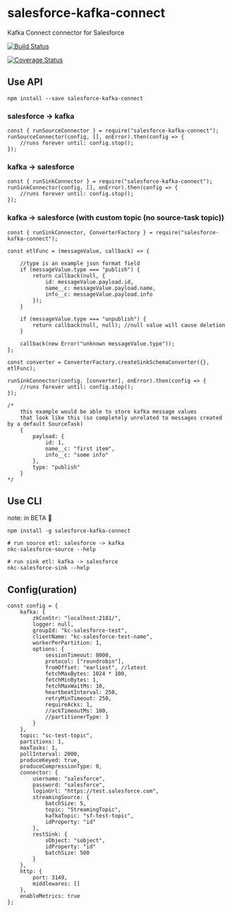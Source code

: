# salesforce-kafka-connect
Kafka Connect connector for Salesforce

[![Build Status](https://travis-ci.org/nodefluent/salesforce-kafka-connect.svg?branch=master)](https://travis-ci.org/nodefluent/salesforce-kafka-connect)

[![Coverage Status](https://coveralls.io/repos/github/nodefluent/salesforce-kafka-connect/badge.svg?branch=master)](https://coveralls.io/github/nodefluent/salesforce-kafka-connect?branch=master)

## Use API

```
npm install --save salesforce-kafka-connect
```

### salesforce -> kafka

```es6
const { runSourceConnector } = require("salesforce-kafka-connect");
runSourceConnector(config, [], onError).then(config => {
    //runs forever until: config.stop();
});
```

### kafka -> salesforce

```es6
const { runSinkConnector } = require("salesforce-kafka-connect");
runSinkConnector(config, [], onError).then(config => {
    //runs forever until: config.stop();
});
```

### kafka -> salesforce (with custom topic (no source-task topic))

```es6
const { runSinkConnector, ConverterFactory } = require("salesforce-kafka-connect");

const etlFunc = (messageValue, callback) => {

    //type is an example json format field
    if (messageValue.type === "publish") {
        return callback(null, {
            id: messageValue.payload.id,
            name__c: messageValue.payload.name,
            info__c: messageValue.payload.info
        });
    }

    if (messageValue.type === "unpublish") {
        return callback(null, null); //null value will cause deletion
    }

    callback(new Error("unknown messageValue.type"));
};

const converter = ConverterFactory.createSinkSchemaConverter({}, etlFunc);

runSinkConnector(config, [converter], onError).then(config => {
    //runs forever until: config.stop();
});

/*
    this example would be able to store kafka message values
    that look like this (so completely unrelated to messages created by a default SourceTask)
    {
        payload: {
            id: 1,
            name__c: "first item",
            info__c: "some info"
        },
        type: "publish"
    }
*/
```

## Use CLI
note: in BETA :seedling:

```
npm install -g salesforce-kafka-connect
```

```
# run source etl: salesforce -> kafka
nkc-salesforce-source --help
```

```
# run sink etl: kafka -> salesforce
nkc-salesforce-sink --help
```

## Config(uration)
```es6
const config = {
    kafka: {
        zkConStr: "localhost:2181/",
        logger: null,
        groupId: "kc-salesforce-test",
        clientName: "kc-salesforce-test-name",
        workerPerPartition: 1,
        options: {
            sessionTimeout: 8000,
            protocol: ["roundrobin"],
            fromOffset: "earliest", //latest
            fetchMaxBytes: 1024 * 100,
            fetchMinBytes: 1,
            fetchMaxWaitMs: 10,
            heartbeatInterval: 250,
            retryMinTimeout: 250,
            requireAcks: 1,
            //ackTimeoutMs: 100,
            //partitionerType: 3
        }
    },
    topic: "sc-test-topic",
    partitions: 1,
    maxTasks: 1,
    pollInterval: 2000,
    produceKeyed: true,
    produceCompressionType: 0,
    connector: {
        username: "salesforce",
        password: "salesforce",
        loginUrl: "https://test.salesforce.com",
        streamingSource: {
            batchSize: 5,
            topic: "StreamingTopic",
            kafkaTopic: "sf-test-topic",
            idProperty: "id"
        },
        restSink: {
            sObject: "sobject",
            idProperty: "id"
            batchSize: 500
        }
    },
    http: {
        port: 3149,
        middlewares: []
    },
    enableMetrics: true
};
```
